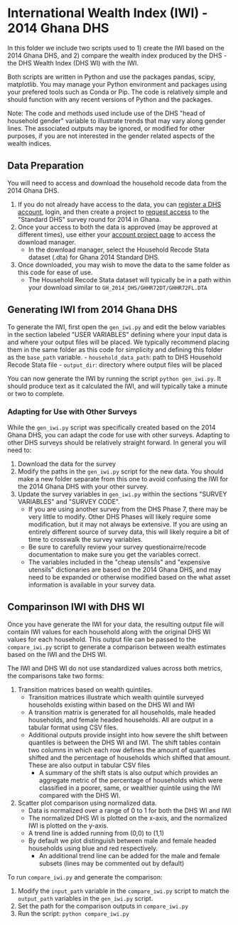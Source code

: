 # International Wealth Index (IWI) - 2014 Ghana DHS

In this folder we include two scripts used to 1) create the IWI based on the 2014 Ghana DHS, and 2) compare the wealth index produced by the DHS - the DHS Wealth Index (DHS WI) with the IWI.

Both scripts are written in Python and use the packages pandas, scipy, matplotlib. You may manage your Python environment and packages using your prefered tools such as Conda or Pip. The code is relatively simple and should function with any recent versions of Python and the packages.

Note: The code and methods used include use of the DHS "head of household gender" variable to illustrate trends that may vary along gender lines. The associated outputs may be ignored, or modified for other purposes, if you are not interested in the gender related aspects of the wealth indices.


## Data Preparation

You will need to access and download the household recode data from the 2014 Ghana DHS.
1. If you do not already have access to the data, you can [register a DHS account](https://dhsprogram.com/data/new-user-registration.cfm), login, and then create a project to [request access](https://dhsprogram.com/data/Access-Instructions.cfm) to the "Standard DHS" survey round for 2014 in Ghana.
2. Once your access to both the data is approved (may be approved at different times), use either your [account project page](https://dhsprogram.com/data/dataset_admin/index.cfm) to access the download manager.
    - In the download manager, select the Household Recode Stata dataset (.dta) for Ghana 2014 Standard DHS.
4. Once downloaded, you may wish to move the data to the same folder as this code for ease of use.
    - The Household Recode Stata dataset will typically be in a path within your download similar to `GH_2014_DHS/GHHR72DT/GHHR72FL.DTA`


## Generating IWI from 2014 Ghana DHS

To generate the IWI, first open the `gen_iwi.py` and edit the below variables in the section labeled "USER VARIABLES" defining where your input data is and where your output files will be placed. We typically recommend placing them in the same folder as this code for simplicity and defining this folder as the `base_path` variable.
    - `household_data_path`: path to DHS Household Recode Stata file
    - `output_dir`: directory where output files will be placed

You can now generate the IWI by running the script `python gen_iwi.py`. It should produce text as it calculated the IWI, and will typically take a minute or two to complete.


### Adapting for Use with Other Surveys

While the `gen_iwi.py` script was specifically created based on the 2014 Ghana DHS, you can adapt the code for use with other surveys. Adapting to other DHS surveys should be relatively straight forward. In general you will need to:
1. Download the data for the survey
2. Modify the paths in the `gen_iwi.py` script for the new data. You should make a new folder separate from this one to avoid confusing the IWI for the 2014 Ghana DHS with your other survey.
3. Update the survey variables in `gen_iwi.py` within the sections "SURVEY VARIABLES" and "SURVEY CODE".
    - If you are using another survey from the DHS Phase 7, there may be very little to modify. Other DHS Phases will likely require some modification, but it may not always be extensive. If you are using an entirely different source of survey data, this will likely require a bit of time to crosswalk the survey variables.
    - Be sure to carefully review your survey questionairre/recode documentation to make sure you get the variables correct.
    - The variables included in the "cheap utensils" and "expensive utensils" dictionaries are based on the 2014 Ghana DHS, and may need to be expanded or otherwise modified based on the what asset information is available in your survey data.



## Comparinson IWI with DHS WI

Once you have generate the IWI for your data, the resulting output file will contain IWI values for each household along with the original DHS WI values for each household. This output file can be passed to the `compare_iwi.py` script to generate a comparison between wealth estimates based on the IWI and the DHS WI.

The IWI and DHS WI do not use standardized values across both metrics, the comparisons take two forms:
1. Transition matrices based on wealth quintiles.
    - Transition matrices illustrate which wealth quintile surveyed households existing within based on the DHS WI and IWI
    - A transition matrix is generated for all households, male headed households, and female headed households. All are output in a tabular format using CSV files.
    - Additional outputs provide insight into how severe the shift between quantiles is between the DHS WI and IWI. The shift tables contain two columns in which each row defines the amount of quantiles shifted and the percentage of households which shifted that amount. These are also output in tabular CSV files
        - A summary of the shift stats is also output which provides an aggregate metric of the percentage of households which were classified in a poorer, same, or wealthier quintile using the IWI compared with the DHS WI.
2. Scatter plot comparison using normalized data.
    - Data is normalized over a range of 0 to 1 for both the DHS WI and IWI
    - The normalized DHS WI is plotted on the x-axis, and the normalized IWI is plotted on the y-axis.
    - A trend line is added running from (0,0) to (1,1)
    - By default we plot distinguish between male and female headed households using blue and red respectively.
        - An additional trend line can be added for the male and female subsets (lines may be commented out by default)

To run `compare_iwi.py` and generate the comparison:
1. Modify the `input_path` variable in the `compare_iwi.py` script to match the `output_path` variables in the `gen_iwi.py` script.
2. Set the path for the comparison outputs in `compare_iwi.py`
3. Run the script: `python compare_iwi.py`
